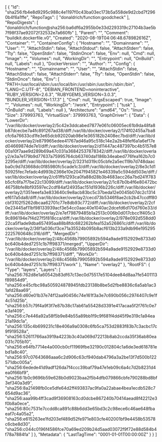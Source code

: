 [
  {
    "Id": "sha256:fb4e8d9295c988c4e1197f0c43ba03ec173b5a558de9d2cbd7f2960b4f6a1ffe",
    "RepoTags": [
      "donaldrich/function:goodcheck"
    ],
    "RepoDigests": [
      "donaldrich/function@sha256:ba6df6a2955b0e33d2293319c27104b3ae5b7f98f37ae92072f32532e7a660fb"
    ],
    "Parent": "",
    "Comment": "buildkit.dockerfile.v0",
    "Created": "2020-08-19T04:06:48.678982616Z",
    "Container": "",
    "ContainerConfig": {
      "Hostname": "",
      "Domainname": "",
      "User": "",
      "AttachStdin": false,
      "AttachStdout": false,
      "AttachStderr": false,
      "Tty": false,
      "OpenStdin": false,
      "StdinOnce": false,
      "Env": null,
      "Cmd": null,
      "Image": "",
      "Volumes": null,
      "WorkingDir": "",
      "Entrypoint": null,
      "OnBuild": null,
      "Labels": null
    },
    "DockerVersion": "",
    "Author": "",
    "Config": {
      "Hostname": "",
      "Domainname": "",
      "User": "",
      "AttachStdin": false,
      "AttachStdout": false,
      "AttachStderr": false,
      "Tty": false,
      "OpenStdin": false,
      "StdinOnce": false,
      "Env": [
        "PATH=/usr/local/sbin:/usr/local/bin:/usr/sbin:/usr/bin:/sbin:/bin",
        "LANG=C.UTF-8",
        "DEBIAN_FRONTEND=noninteractive",
        "RUBY_VERSION=2.6.3",
        "RUBYGEMS_VERSION=3.0.3",
        "BUNDLER_VERSION=1.17.3"
      ],
      "Cmd": null,
      "ArgsEscaped": true,
      "Image": "",
      "Volumes": null,
      "WorkingDir": "/work",
      "Entrypoint": [
        "tusk"
      ],
      "OnBuild": null,
      "Labels": null
    },
    "Architecture": "amd64",
    "Os": "linux",
    "Size": 379993763,
    "VirtualSize": 379993763,
    "GraphDriver": {
      "Data": {
        "LowerDir": "/var/lib/docker/overlay2/5c42e3ddcabed7877e061c06005ec61b9da48fa8b87dcecbe7a4fc891267ad38/diff:/var/lib/docker/overlay2/174f02455a7ba8cfc6a76633cd1fe3e65dcb92020ab98e1e365182b2408ec7bd/diff:/var/lib/docker/overlay2/e879965edee41767ad46a95c518c14e2a2b48fef6a1a6ef17ed04669874de7e1/diff:/var/lib/docker/overlay2/d11447ac487397bc4b5157e800a10f7aae9d289b69a47c031a36842537878342/diff:/var/lib/docker/overlay2/e3a7e179b9d77637a75995764cb63740da1186b34eabed776fea162b7c02295e/diff:/var/lib/docker/overlay2/3231d319c05cbfe2a5ec119b7d748daacba0c9d7d3668dc0f85980fc5cade1c3/diff:/var/lib/docker/overlay2/8e3c1d150925fec7efadc4d993b2366e10e2047f945821e46339a5c594dd503e/diff:/var/lib/docker/overlay2/c61ffb1293ca0fa88d28b3b4683acc26a7bd241f783b5cfc6fa7f7be22c13099/diff:/var/lib/docker/overlay2/1c87b0b4f6e80472bc46758bfe8bf93597ec2cdf84af24935ac151d1936b226c/diff:/var/lib/docker/overlay2/1351eeefa3e833640c9e8acb83bc5c37beda12e0045b07dc2c1314ef617a5da8/diff:/var/lib/docker/overlay2/cecd73b5346f8ae2cb2b47ccdff80cbf3102f5262dbcaa62701c77e8db93c772/diff:/var/lib/docker/overlay2/2cf0e23445af11bf98133939acf3e54cc0aac40e1040ac2dcefd6d170d760e33/diff:/var/lib/docker/overlay2/e7ef79879485b1a2513c006b0d017cbcc1f405c39c896194e7f4d27f5f818cca/diff:/var/lib/docker/overlay2/978e092d558dd022ca5f1ade9dba657495aa88b8fdc682262bfea152a526861c/diff:/var/lib/docker/overlay2/36f1a036cf3ce71a35524b095b8acf613b233a9db96e1952952225760648c316/diff",
        "MergedDir": "/var/lib/docker/overlay2/48c4568b79905892b594a9ade9152929e8733d0bc640b4ded7251c1b7ff98371/merged",
        "UpperDir": "/var/lib/docker/overlay2/48c4568b79905892b594a9ade9152929e8733d0bc640b4ded7251c1b7ff98371/diff",
        "WorkDir": "/var/lib/docker/overlay2/48c4568b79905892b594a9ade9152929e8733d0bc640b4ded7251c1b7ff98371/work"
      },
      "Name": "overlay2"
    },
    "RootFS": {
      "Type": "layers",
      "Layers": [
        "sha256:762d8e1a60542b83df67c13ec0d75517e5104dee84d8aa7fe5401113f89854d9",
        "sha256:e45cfbc98a505924878945fdb23138b8be5d2fbe8836c6a5ab1ac31afd28aa69",
        "sha256:d60e01b37e74f12aa90456c74e161f3a3e7c690b056c2974407c9e1f4c51d25b",
        "sha256:b57c79f4a9f3f7e87b38c17ab61a55428d3391e417acaa5f2f761c0e7e3af409",
        "sha256:c7e446a92a58f5b9e84b55a89bb1f9c9f681f4dd45f9e319c1a94ea21a19dc1a",
        "sha256:135c4b699231c18e406a9a0308c6fb5ca753d2883f83b7c3acbc17c9f919528a",
        "sha256:52611766aa3919a4223b3c40a069d72213b8ab2ccda35f36ab80ea031c705b10",
        "sha256:e64fb7714e4a000cb0cf11969fbe32190c012804c1a6de3ed618781ebd1a8c40",
        "sha256:97c07643686aaa6c2d906c63cf940dab4796a3a2be13f7d500b122571dbc005a",
        "sha256:6edede41d9adf126da7f4ccc39baf79a47e1eb09c6a4c7d2b8231d4ea0f66bf9",
        "sha256:1b0c9696b59e628b0d9023baa2f5b4dfb079866cbfe790288bd8bf3ef340a3d9",
        "sha256:8a21498fb0ce5dfe64d2ff493837ac9fa0a22abae4bea1ecdb528c7654d9ac36",
        "sha256:aaa99b4ff3cad9f36908163cd0dcbe867240b70414aead8f42212e3f0b8a0ece",
        "sha256:80c7531e7ccdd8ca891c88b6dd3e65bd3c2c98ece6c46ae648fbaeaf7c4a05a2",
        "sha256:e615263ee1fd203ef489d52fe971e803cfe402001bf9e4458b53578c6cbe8d30",
        "sha256:c044c0196f4586fce70a69ed209b24d5aad03072f9f72e88d584b4f78a7884fa"
      ]
    },
    "Metadata": {
      "LastTagTime": "0001-01-01T00:00:00Z"
    }
  }
]
